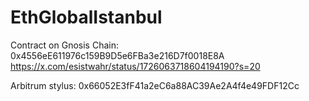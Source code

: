 # EthGlobalIstanbul
 
Contract on Gnosis Chain: 0x4556eE611976c159B9D5e6FBa3e216D7f0018E8A
https://x.com/esistwahr/status/1726063718604194190?s=20


Arbitrum stylus: 0x66052E3fF41a2eC6a88AC39Ae2A4f4e49FDF12Cc